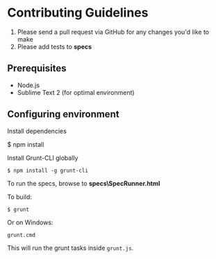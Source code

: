 # Contributing Guidelines

1. Please send a pull request via GitHub for any changes you'd like to make
2. Please add tests to **specs**

## Prerequisites

- Node.js
- Sublime Text 2 (for optimal environment)

## Configuring environment

Install dependencies

  $ npm install

Install Grunt-CLI globally

	$ npm install -g grunt-cli

To run the specs, browse to **specs\SpecRunner.html**

To build:

	$ grunt

Or on Windows:

	grunt.cmd
	
This will run the grunt tasks inside `grunt.js`.
